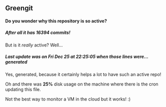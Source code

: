 ## Greengit

#### Do you wonder why this repository is so active?

##### After all it has 16394 commits!

But is it *really* active? Well...

##### Last update was on Fri Dec 25 at 22:25:05 when those lines were... generated

Yes, generated, because it certainly helps a lot to have such an active repo!

Oh and there was **25%** disk usage on the machine
where there is the cron updating this file.

Not the best way to monitor a VM in the cloud but it works! :)
